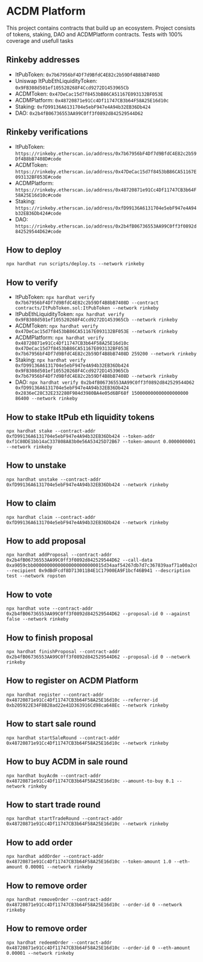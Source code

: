 # ACDM Platform

This project contains contracts that build up an ecosystem. Project consists of tokens, staking, DAO and ACDMPlatform contracts. Tests with 100% coverage and usefull tasks

## Rinkeby addresses
- ItPubToken: `0x7b67956bF4Df7d9BfdC4E82c2b59Df4B8bB7408D`
- Uniswap ItPubEthLiquidityToken: `0x9FB308d501ef105520268F4Ccd9272D1453965Cb`
- ACDMToken: `0x47DeCac15d7f8453bB86CA51167E093132BF053E`
- ACDMPlatform: `0x48720871e91Cc4Df11747CB3b64F58A25E16d10c`
- Staking: `0xfD99136A6131704e5ebF947e4A94b32EB36Db424`
- DAO: `0x2b4fB06736553AA99C0ff3f0892d842529544D62`

## Rinkeby verifications
- ItPubToken: `https://rinkeby.etherscan.io/address/0x7b67956bF4Df7d9BfdC4E82c2b59Df4B8bB7408D#code`
- ACDMToken: `https://rinkeby.etherscan.io/address/0x47DeCac15d7f8453bB86CA51167E093132BF053E#code`
- ACDMPlatform: `https://rinkeby.etherscan.io/address/0x48720871e91Cc4Df11747CB3b64F58A25E16d10c#code`
- Staking: `https://rinkeby.etherscan.io/address/0xfD99136A6131704e5ebF947e4A94b32EB36Db424#code`
- DAO: `https://rinkeby.etherscan.io/address/0x2b4fB06736553AA99C0ff3f0892d842529544D62#code`


## How to deploy
```
npx hardhat run scripts/deploy.ts --network rinkeby 
```

## How to verify
- ItPubToken: `npx hardhat verify 0x7b67956bF4Df7d9BfdC4E82c2b59Df4B8bB7408D --contract contracts/ItPubToken.sol:ItPubToken --network rinkeby`
- ItPubEthLiquidityToken: `npx hardhat verify 0x9FB308d501ef105520268F4Ccd9272D1453965Cb --network rinkeby`
- ACDMToken: `npx hardhat verify 0x47DeCac15d7f8453bB86CA51167E093132BF053E --network rinkeby`
- ACDMPlatform: `npx hardhat verify 0x48720871e91Cc4Df11747CB3b64F58A25E16d10c 0x47DeCac15d7f8453bB86CA51167E093132BF053E 0x7b67956bF4Df7d9BfdC4E82c2b59Df4B8bB7408D 259200 --network rinkeby`
- Staking: `npx hardhat verify 0xfD99136A6131704e5ebF947e4A94b32EB36Db424 0x9FB308d501ef105520268F4Ccd9272D1453965Cb 0x7b67956bF4Df7d9BfdC4E82c2b59Df4B8bB7408D --network rinkeby`
- DAO: `npx hardhat verify 0x2b4fB06736553AA99C0ff3f0892d842529544D62 0xfD99136A6131704e5ebF947e4A94b32EB36Db424 0x2836eC28C32E232280F984d3980BA4e05d6BF68f 150000000000000000000 86400 --network rinkeby`


## How to stake ItPub eth liquidity tokens
```
npx hardhat stake --contract-addr 0xfD99136A6131704e5ebF947e4A94b32EB36Db424 --token-addr 0xf1C80DE1bb14aC337808A83b0e56A53425D72B67 --token-amount 0.0000000001 --network rinkeby
```

## How to unstake
```
npx hardhat unstake --contract-addr 0xfD99136A6131704e5ebF947e4A94b32EB36Db424 --network rinkeby
```

## How to claim
```
npx hardhat claim --contract-addr 0xfD99136A6131704e5ebF947e4A94b32EB36Db424 --network rinkeby

```

## How to add proposal
```
npx hardhat addProposal --contract-addr 0x2b4fB06736553AA99C0ff3f0892d842529544D62 --call-data 0xa9059cbb00000000000000000000000015d34aaf54267db7d7c367839aaf71a00a2c6a650000000000000000000000000000000000000000000000000de0b6b3a7640000 --recipient 0x9dBdFcdf8D713011B4E1C17900EA9F1bcf46B941 --description test --network ropsten

```

## How to vote
```
npx hardhat vote --contract-addr 0x2b4fB06736553AA99C0ff3f0892d842529544D62 --proposal-id 0 --against false --network rinkeby

```

## How to finish proposal

```
npx hardhat finishProposal --contract-addr 0x2b4fB06736553AA99C0ff3f0892d842529544D62 --proposal-id 0 --network rinkeby

```

## How to register on ACDM Platform

```
npx hardhat register --contract-addr 0x48720871e91Cc4Df11747CB3b64F58A25E16d10c --referrer-id 0xb205922E34F8B28ad22e41D363916Cd98ca648Ec --network rinkeby

```

## How to start sale round

```
npx hardhat startSaleRound --contract-addr 0x48720871e91Cc4Df11747CB3b64F58A25E16d10c --network rinkeby

```

## How to buy ACDM in sale round

```
npx hardhat buyAcdm --contract-addr 0x48720871e91Cc4Df11747CB3b64F58A25E16d10c --amount-to-buy 0.1 --network rinkeby

```

## How to start trade round

```
npx hardhat startTradeRound --contract-addr 0x48720871e91Cc4Df11747CB3b64F58A25E16d10c --network rinkeby

```

## How to add order

```
npx hardhat addOrder --contract-addr 0x48720871e91Cc4Df11747CB3b64F58A25E16d10c --token-amount 1.0 --eth-amount 0.00001 --network rinkeby

```


## How to remove order

```
npx hardhat removeOrder --contract-addr 0x48720871e91Cc4Df11747CB3b64F58A25E16d10c --order-id 0 --network rinkeby

```

## How to remove order

```
npx hardhat redeemOrder --contract-addr 0x48720871e91Cc4Df11747CB3b64F58A25E16d10c --order-id 0 --eth-amount 0.00001 --network rinkeby

```